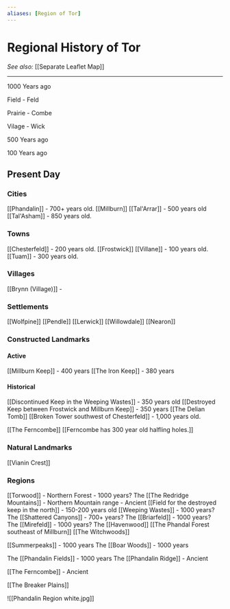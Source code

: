 ```yaml
---
aliases: [Region of Tor]
---
```


# Regional History of Tor
*See also:* [[Separate Leaflet Map]]
___
1000 Years ago


Field - Feld

 Prairie - Combe

 Vilage - Wick

 500 Years ago


 100 Years ago


 ## Present Day
### Cities
[[Phandalin]] - 700+ years old.
[[Millburn]] 
[[Tal'Arrar]] - 500 years old
[[Tal'Asham]] - 850 years old.


### Towns
[[Chesterfeld]] - 200 years old.
[[Frostwick]] 
[[Villane]] - 100 years old.
[[Tuam]] - 300 years old.

 ### Villages
[[Brynn (Village)]] - 

### Settlements
[[Wolfpine]]
[[Pendle]]
[[Lerwick]]
[[Willowdale]]
[[Nearon]]

### Constructed Landmarks
#### Active
[[Millburn Keep]] - 400 years
[[The Iron Keep]] - 380 years

#### Historical
[[Discontinued Keep in the Weeping Wastes]] - 350 years old
[[Destroyed Keep between Frostwick and Millburn Keep]] - 350 years
[[The Delian Tomb]]
[[Broken Tower southwest of Chesterfeld]] - 1,000 years old.

[[The Ferncombe]]
[[Ferncombe has 300 year old halfling holes.]]

### Natural Landmarks
[[Vianin Crest]]

### Regions
[[Torwood]] - Northern Forest - 1000 years?
The [[The Redridge Mountains]] - Northern Mountain range - Ancient
[[Field for the destroyed keep in the north]] - 150-200 years old
[[Weeping Wastes]] - 1000 years?
The [[Shattered Canyons]] - 700+ years?
The [[Briarfeld]] - 1000 years?
The [[Mirefeld]] - 1000 years?
The [[Havenwood]]
[[The Phandal Forest southeast of Millburn]]
[[The Witchwoods]]

[[Summerpeaks]] - 1000 years
The [[Boar Woods]] - 1000 years

The [[Phandalin Fields]] - 1000 years
The [[Phandalin Ridge]] - Ancient

[[The Ferncombe]] - Ancient

[[The Breaker Plains]]


![[Phandalin Region white.jpg]]

